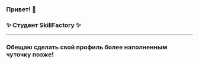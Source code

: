 ### Привет! 👋

### ✨ Студент SkillFactory ✨ 

---
### Обещаю сделать свой профиль более наполненным чуточку позже! 
